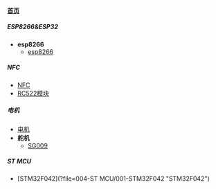 
#### [首页](?file=home-首页)

##### ESP8266&ESP32
- **esp8266**
    - [esp8266](?file=001-ESP8266&ESP32/001-esp8266/001-esp8266 "esp8266")

##### NFC
- [NFC](?file=002-NFC/001-NFC "NFC")
- [RC522模块](?file=002-NFC/002-RC522模块 "RC522模块")

##### 电机
- [电机](?file=003-电机/001-电机 "电机")
- **舵机**
    - [SG009](?file=003-电机/002-舵机/001-SG009 "SG009")

##### ST MCU
- [STM32F042](?file=004-ST MCU/001-STM32F042 "STM32F042")
